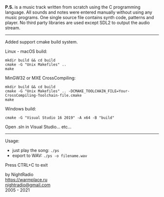 **P.S.** is a music track written from scratch using the C programming language.
All sounds and notes were entered manually without using any music programs.
One single source file contains synth code, patterns and player.
No third party libraries are used except SDL2 to output the audio stream.

---
Added support cmake build system.  

Linux - macOS build: 
``` 
mkdir build && cd build
cmake -G "Unix Makefiles" ..
make
```  
MinGW32 or MXE CrossCompiling: 
```
mkdir build && cd build
cmake -G "Unix Makefiles" .. -DCMAKE_TOOLCHAIN_FILE=Your-CrossCompiling-Toolchain-file.cmake
make
```

Windows build:  
```
cmake -G "Visual Studio 16 2019" -A x64 -B "build"
```
Open .sln in Visual Studio... etc...  

---
Usage:
* just play the song: `./ps`
* export to WAV: `./ps -o filename.wav`

Press CTRL+C to exit

by NightRadio  
https://warmplace.ru  
nightradio@gmail.com  
2005 - 2021
